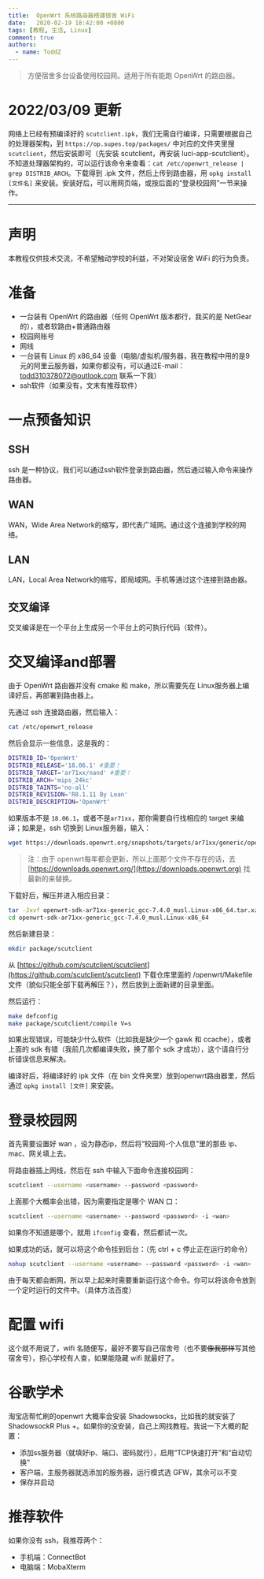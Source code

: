 ```yaml
---
title:  OpenWrt 系统路由器搭建宿舍 WiFi
date:   2020-02-19 18:42:00 +0800
tags: [教程, 生活, Linux]
comment: true
authors:
  - name: ToddZ
---
```


> 方便宿舍多台设备使用校园网。适用于所有能跑 OpenWrt 的路由器。

<!--more-->

# 2022/03/09 更新

网络上已经有预编译好的 `scutclient.ipk`，我们无需自行编译，只需要根据自己的处理器架构，到 `https://op.supes.top/packages/` 中对应的文件夹里搜 `scutclient`，然后安装即可（先安装 scutclient，再安装 luci-app-scutclient）。不知道处理器架构的，可以运行该命令来查看：`cat /etc/openwrt_release | grep DISTRIB_ARCH`。下载得到 .ipk 文件，然后上传到路由器，用 `opkg install [文件名]` 来安装。安装好后，可以用网页端，或按后面的“登录校园网”一节来操作。

-----

# 声明

本教程仅供技术交流，不希望触动学校的利益，不对架设宿舍 WiFi 的行为负责。

# 准备

* 一台装有 OpenWrt 的路由器（任何 OpenWrt 版本都行，我买的是 NetGear 的），或者软路由+普通路由器
* 校园网账号
* 网线
* 一台装有 Linux 的 x86_64 设备（电脑/虚拟机/服务器，我在教程中用的是9元的阿里云服务器，如果你都没有，可以通过E-mail：todd310378072@outlook.com 联系一下我）
* ssh软件（如果没有，文末有推荐软件）



# 一点预备知识

## SSH

ssh 是一种协议，我们可以通过ssh软件登录到路由器，然后通过输入命令来操作路由器。

## WAN

WAN，Wide Area Network的缩写，即代表广域网。通过这个连接到学校的网络。

## LAN

LAN，Local Area Network的缩写，即局域网。手机等通过这个连接到路由器。

## 交叉编译

交叉编译是在一个平台上生成另一个平台上的可执行代码（软件）。





# 交叉编译and部署

由于 OpenWrt 路由器并没有 cmake 和 make，所以需要先在 Linux服务器上编译好后，再部署到路由器上。

先通过 ssh 连接路由器，然后输入：

```bash
cat /etc/openwrt_release
```

然后会显示一些信息，这是我的：

```bash
DISTRIB_ID='OpenWrt'
DISTRIB_RELEASE='18.06.1' #重要！
DISTRIB_TARGET='ar71xx/nand' #重要！
DISTRIB_ARCH='mips_24kc'
DISTRIB_TAINTS='no-all'
DISTRIB_REVISION='R8.1.11 By Lean'
DISTRIB_DESCRIPTION='OpenWrt'
```



如果版本不是 `18.06.1`，或者不是`ar71xx`，那你需要自行找相应的 target 来编译；如果是，ssh 切换到 Linux服务器，输入：

```bash
wget https://downloads.openwrt.org/snapshots/targets/ar71xx/generic/openwrt-sdk-ar71xx-generic_gcc-7.4.0_musl.Linux-x86_64.tar.xz
```

> 注：由于 openwrt每年都会更新，所以上面那个文件不存在的话，去 [https://downloads.openwrt.org/](https://downloads.openwrt.org) 找最新的来替换。

下载好后，解压并进入相应目录：

```bash
tar -Jxvf openwrt-sdk-ar71xx-generic_gcc-7.4.0_musl.Linux-x86_64.tar.xz
cd openwrt-sdk-ar71xx-generic_gcc-7.4.0_musl.Linux-x86_64
```

然后新建目录：

```bash
mkdir package/scutclient
```

从 [https://github.com/scutclient/scutclient](https://github.com/scutclient/scutclient) 下载仓库里面的 /openwrt/Makefile 文件（貌似只能全部下载再解压？），然后放到上面新建的目录里面。

然后运行：

```bash
make defconfig
make package/scutclient/compile V=s
```

如果出现错误，可能缺少什么软件（比如我是缺少一个 gawk 和 ccache），或者上面的 sdk 有错（我前几次都编译失败，换了那个 sdk 才成功），这个请自行分析错误信息来解决。

编译好后，将编译好的 ipk 文件（在 bin 文件夹里）放到openwrt路由器里，然后通过 `opkg install [文件]` 来安装。



# 登录校园网

首先需要设置好 wan ，设为静态ip，然后将“校园网-个人信息”里的那些 ip、mac、网关填上去。 

将路由器插上网线，然后在 ssh 中输入下面命令连接校园网：

```bash
scutclient --username <username> --password <password>
```

上面那个大概率会出错，因为需要指定是哪个 WAN 口：

```bash
scutclient --username <username> --password <password> -i <wan>
```

如果你不知道是哪个，就用 `ifconfig` 查看，然后都试一次。

如果成功的话，就可以将这个命令挂到后台：（先 ctrl + c 停止正在运行的命令）

```bash
nohup scutclient --username <username> --password <password> -i <wan>
```

由于每天都会断网，所以早上起来时需要重新运行这个命令。你可以将该命令放到一个定时运行的文件中。（具体方法百度）



# 配置 wifi

这个就不用说了，wifi 名随便写，最好不要写自己宿舍号（也不要~~像我那样~~写其他宿舍号），担心学校有人查，如果能隐藏 wifi 就最好了。



# 谷歌学术

淘宝店帮忙刷的openwrt 大概率会安装 Shadowsocks，比如我的就安装了 ShadowsockR Plus +。如果你的没安装，自己上网找教程。我说一下大概的配置：

* 添加ss服务器（就填好ip、端口、密码就行），启用“TCP快速打开”和“自动切换”
* 客户端，主服务器就选添加的服务器，运行模式选 GFW，其余可以不变
* 保存并启动



# 推荐软件

如果你没有 ssh，我推荐两个：

* 手机端：ConnectBot
* 电脑端：MobaXterm
